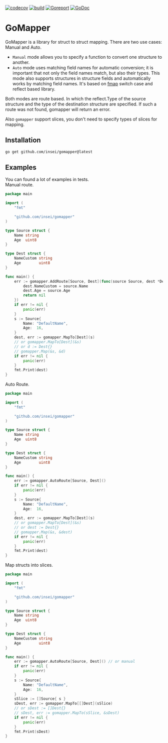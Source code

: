[![codecov](https://codecov.io/github/Insei/gomapper/graph/badge.svg?token=85LGN4NOFA)](https://codecov.io/github/Insei/gomapper)
[![build](https://github.com/insei/gomapper/actions/workflows/go.yml/badge.svg)](https://github.com/Insei/gomapper/actions/workflows/go.yml)
[![Goreport](https://goreportcard.com/badge/github.com/insei/gomapper)](https://goreportcard.com/report/github.com/insei/gomapper)
[![GoDoc](https://godoc.org/github.com/insei/gomapper?status.svg)](https://godoc.org/github.com/insei/gomapper)
# GoMapper 
GoMapper is a library for struct to struct mapping.
There are two use cases: Manual and Auto.<br>
* `Manual` mode allows you to specify a function to convert one structure to another.<br>
* `Auto` mode uses matching field names for automatic conversion; 
it is important that not only the field names match, but also their types. 
This mode also supports structures in structure fields and automatically works by matching field names. 
It's based on [fmap](https://github.com/insei/fmap) switch case and reflect based library.

Both modes are route based. In which the reflect.Type of the source structure and the type of the destination structure 
are specified. If such a route was not found, gomapper will return an error.

Also `gomapper` support slices, you don't need to specify types of slices for mapping.

## Installation

```bash
go get github.com/insei/gomapper@latest
```

## Examples
You can found a lot of examples in tests.<br>
Manual route.

```go
package main

import (
	"fmt"

	"github.com/insei/gomapper"
)

type Source struct {
	Name string
	Age  uint8
}

type Dest struct {
	NameCustom string
	Age        uint8
}

func main() {
	err := gomapper.AddRoute[Source, Dest](func(source Source, dest *Dest) error {
		dest.NameCustom = source.Name
		dest.Age = source.Age
		return nil
	})
	if err != nil {
		panic(err)
	}
	s := Source{
		Name: "DefaultName",
		Age:  16,
	}
	dest, err := gomapper.MapTo[Dest](s) 
	// or gomapper.MapTo[Dest](&s)
	// or d := Dest{}
	// gomapper.Map(&s, &d)
	if err != nil {
		panic(err)
	}
	fmt.Print(dest)
}
```
Auto Route.
```go
package main

import (
	"fmt"

	"github.com/insei/gomapper"
)

type Source struct {
	Name string
	Age  uint8
}

type Dest struct {
	NameCustom string
	Age        uint8
}

func main() {
	err := gomapper.AutoRoute[Source, Dest]()
	if err != nil {
		panic(err)
	}
	s := Source{
		Name: "DefaultName",
		Age:  16,
	}
	dest, err := gomapper.MapTo[Dest](s) 
	// or gomapper.MapTo[Dest](&s)
	// or dest := Dest{}
	// gomapper.Map(&s, &dest)
	if err != nil {
		panic(err)
	}
	fmt.Print(dest)
}
```
Map structs into slices.
```go
package main

import (
	"fmt"

	"github.com/insei/gomapper"
)

type Source struct {
	Name string
	Age  uint8
}

type Dest struct {
	NameCustom string
	Age        uint8
}

func main() {
	err := gomapper.AutoRoute[Source, Dest]() // or manual
	if err != nil {
		panic(err)
	}
	s := Source{
		Name: "DefaultName",
		Age:  16,
	}
	sSlice := []Source{ s }
	sDest, err := gomapper.MapTo[[]Dest](sSlice) 
	// or sDest := []Dest{}
	// sDest, err := gomapper.MapTo(sSlice, &sDest) 
	if err != nil {
		panic(err)
	}
	fmt.Print(sDest)
}
```
